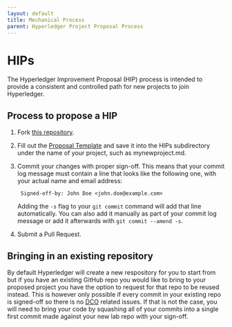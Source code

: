 ```yaml
---
layout: default
title: Mechanical Process
parent: Hyperledger Project Proposal Process
---
```


# HIPs 

The Hyperledger Improvement Proposal (HIP) process is intended
to provide a consistent and controlled path for new projects
to join Hyperledger.

## Process to propose a HIP

1. Fork [this repository](https://github.com/hyperledger/hyperledger-hip/).

2. Fill out the [Proposal Template](https://github.com/hyperledger/hyperledger-hip/blob/gh-pages/HIPs/0000-template.md) 
and save it into the HIPs subdirectory under the name of your project,
such as mynewproject.md. 

4. Commit your changes with proper sign-off. This means that your commit
log message must contain a line that looks like the following one,
with your actual name and email address:

        Signed-off-by: John Doe <john.doe@example.com>

   Adding the `-s` flag to your `git commit` command will add that line
automatically. You can also add it manually as part of your commit
log message or add it afterwards with `git commit --amend -s`.

5. Submit a Pull Request.

## Bringing in an existing repository


By default Hyperledger will create a new respository for you to
start from but if you have an existing GitHub repo you would like to
bring to your proposed project you have the option to request for that
repo to be reused instead. This is however only possible if every
commit in your existing repo is signed-off so there is no 
[DCO](https://developercertificate.org/) related issues. If that is 
not the case, you will need to bring your code by squashing all of 
your commits into a single first commit made against your new lab 
repo with your sign-off.
